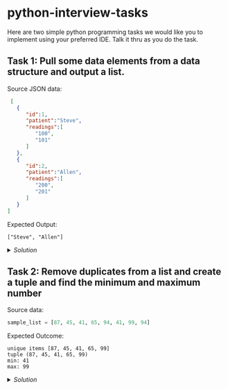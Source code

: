 # python-interview-tasks

Here are two simple python programming tasks we would like you to implement using your preferred IDE. Talk it thru as you do the task.

## Task 1: Pull some data elements from a data structure and output a list.

Source JSON data:

```json
 [ 
   { 
      "id":1,
      "patient":"Steve",
      "readings":[ 
         "100",
         "101"
      ]
   },
   { 
      "id":2,
      "patient":"Allen",
      "readings":[ 
         "200",
         "201"
      ]
   }
]
```

Expected Output:

`["Steve", "Allen"]`

<details>
  <summary><i>Solution</i></summary>

```python
import json

trialDataJson = """[ 
   { 
      "id":1,
      "patient":"Steve",
      "readings":[ 
         "100",
         "101"
      ]
   },
   { 
      "id":2,
      "patient":"Allen",
      "readings":[ 
         "200",
         "201"
      ]
   }
]"""

data = []
try:
    data = json.loads(sampleJson)
except Exception as e:
    print(e)

dataList = [item.get('patient') for item in data]
print(dataList)
```

</details>


## Task 2: Remove duplicates from a list and create a tuple and find the minimum and maximum number


Source data:

```python
sample_list = [87, 45, 41, 65, 94, 41, 99, 94]
```

Expected Outcome:

```
unique items [87, 45, 41, 65, 99]
tuple (87, 45, 41, 65, 99)
min: 41
max: 99
```

<details>
  <summary><i>Solution</i></summary>

```python
sample_list = [87, 52, 44, 53, 54, 87, 52, 53]

print("Original list", sample_list)

sample_list = list(set(sample_list))
print("unique list", sample_list)

t = tuple(sample_list)
print("tuple ", t)

print("Minimum number is: ", min(t))
print("Maximum number is: ", max(t))
```

</details>